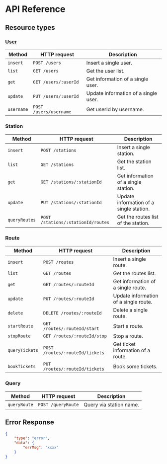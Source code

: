 # API Reference

## Resource types

### [User](User.md)

Method|HTTP request|Description
--|--|--
`insert`|`POST /users`| Insert a single user.
`list`|`GET /users`| Get the user list.
`get`|`GET /users/:userId`| Get information of a single user.
`update`|`PUT /users/:userId`| Update information of a single user.
`username`|`POST /users/username`| Get userId by username.

### Station

Method|HTTP request|Description
--|--|--
`insert`|`POST /stations`| Insert a single station.
`list`|`GET /stations`| Get the station list.
`get`|`GET /stations/:stationId`| Get information of a single station.
`update`|`PUT /stations/:stationId`| Update information of a single station.
`queryRoutes`|`POST /stations/:stationId/routes`| Get the routes list of the station.

### Route

Method|HTTP request|Description
--|--|--
`insert`|`POST /routes`| Insert a single route.
`list`|`GET /routes`| Get the routes list.
`get`|`GET /routes/:routeId`| Get information of a single route.
`update`|`PUT /routes/:routeId`| Update information of a single route.
`delete`|`DELETE /routes/:routeId`| Delete a single route.
`startRoute`|`GET /routes/:routeId/start`| Start a route.
`stopRoute`|`GET /routes/:routeId/stop`| Stop a route.
`queryTickets`|`POST /routes/:routeId/tickets`| Get ticket information of a route.
`bookTickets`|`PUT /routes/:routeId/tickets`| Book some tickets.

### Query

Method|HTTP request|Description
--|--|--
`queryRoute`|`POST /queryRoute`| Query via station name.

## Error Response

```json
{
    "type": "error",
    "data": {
        "errMsg": "xxxx"
    }
}
```
